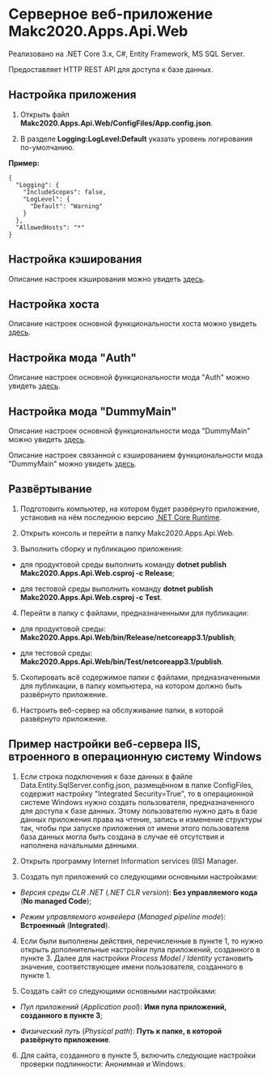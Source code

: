 # Серверное веб-приложение Makc2020.Apps.Api.Web

Реализовано на .NET Core 3.x, C#, Entity Framework, MS SQL Server.

Предоставляет HTTP REST API для доступа к базе данных.

## Настройка приложения

1. Открыть файл **Makc2020.Apps.Api.Web/ConfigFiles/App.config.json**.

2. В разделе **Logging:LogLevel:Default** указать уровень логирования по-умолчанию.

**Пример:**

    {  
      "Logging": {
        "IncludeScopes": false,
        "LogLevel": {
          "Default": "Warning"
        }
      },
      "AllowedHosts": "*"
    }

## Настройка кэширования

Описание настроек кэширования можно увидеть
[здесь](../Makc2020.Core.Caching/README.md).

## Настройка хоста

Описание настроек основной функциональности хоста можно увидеть
[здесь](../Makc2020.Host.Base/README.md).

## Настройка мода "Auth"

Описание настроек основной функциональности мода "Auth" можно увидеть
[здесь](../Makc2020.Mods.Auth.Base/README.md).

## Настройка мода "DummyMain"

Описание настроек основной функциональности мода "DummyMain" можно увидеть
[здесь](../Makc2020.Mods.DummyMain.Base/README.md).

Описание настроек связанной с кэшированием функциональности мода "DummyMain" можно увидеть
[здесь](../Makc2020.Mods.DummyMain.Caching/README.md).

## Развёртывание

1. Подготовить компьютер, на котором будет развёрнуто приложение, установив на нём последнюю версию
[.NET Core Runtime](https://dotnet.microsoft.com/download/dotnet-core/3.1).

2. Открыть консоль и перейти в папку Makc2020.Apps.Api.Web.

3. Выполнить сборку и публикацию приложения:
 
- для продуктовой среды выполнить команду **dotnet publish Makc2020.Apps.Api.Web.csproj -c Release**;

- для тестовой среды выполнить команду **dotnet publish Makc2020.Apps.Api.Web.csproj -c Test**. 

4. Перейти в папку с файлами, предназначенными для публикации:
 
- для продуктовой среды: **Makc2020.Apps.Api.Web/bin/Release/netcoreapp3.1/publish**;

- для тестовой среды: **Makc2020.Apps.Api.Web/bin/Test/netcoreapp3.1/publish**.

5. Скопировать всё содержимое папки с файлами, предназначенными для публикации,
в папку компьютера, на котором должно быть развёрнуто приложение.

6. Настроить веб-сервер на обслуживание папки, в которой развёрнуто приложение.

## Пример настройки веб-сервера IIS, втроенного в операционную систему Windows

1. Если строка подключения к базе данных в файле Data.Entity.SqlServer.config.json, размещённом в папке
ConfigFiles, содержит настройку "Integrated Security=True", то в операционной системе Windows нужно
создать пользователя, предназначенного для доступа к базе данных. Этому пользователю нужно дать в базе
данных приложения права на чтение, запись и изменение структуры так, чтобы при запуске приложения от имени
этого пользователя база данных могла быть создана в случае её отсутствия и наполнена начальными данными.  

2. Открыть программу Internet Information services (IIS) Manager.

3. Создать пул приложений со следующими основными настройками:

- *Версия среды CLR .NET* (*.NET CLR version*): **Без управляемого кода** (**No managed Code**);

- *Режим управляемого конвейера* (*Managed pipeline mode*): **Встроенный** (**Integrated**).

4. Если были выполнены действия, перечисленные в пункте 1, то нужно открыть дополнительные настройки
пула приложений, созданного в пункте 3. Далее для настройки *Process Model / Identity* установить значение,
соответствующее имени пользователя, созданного в пункте 1.

5. Создать сайт со следующими основными настройками:

- *Пул приложений* (*Application pool*): **Имя пула приложений, созданного в пункте 3**;

- *Физический путь* (*Physical path*): **Путь к папке, в которой развёрнуто приложение**.

6. Для сайта, созданного в пункте 5, включить следующие настройки проверки подлинности: Анонимная и Windows.
